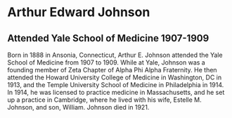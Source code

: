 # Arthur Edward Johnson
## Attended Yale School of Medicine 1907-1909
Born in 1888 in Ansonia, Connecticut, Arthur E. Johnson attended the Yale School of Medicine from 1907 to 1909. While at Yale, Johnson was a founding member of Zeta Chapter of Alpha Phi Alpha Fraternity. He then attended the Howard University College of Medicine in Washington, DC in 1913, and the Temple University School of Medicine in Philadelphia in 1914. In 1914, he was licensed to practice medicine in Massachusetts, and he set up a practice in Cambridge, where he lived with his wife, Estelle M. Johnson, and son, William. Johnson died in 1921.
